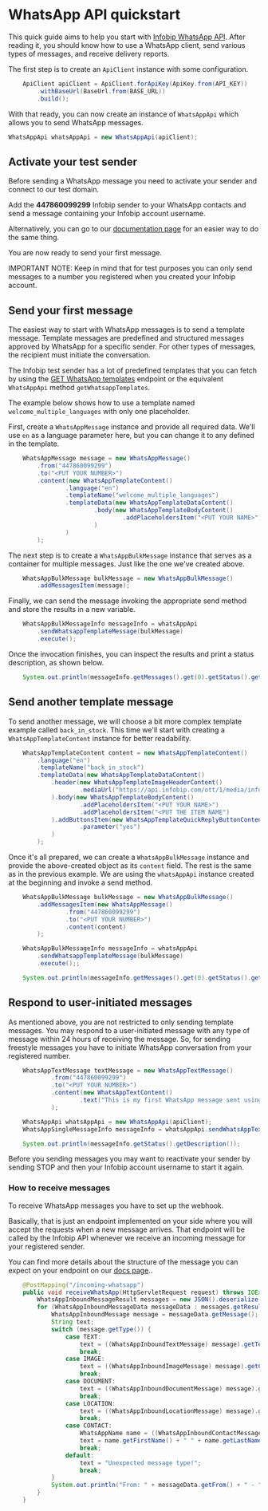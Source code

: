 # WhatsApp API quickstart

This quick guide aims to help you start with [Infobip WhatsApp API](https://www.infobip.com/docs/api/channels/whatsapp). After reading it, you should know how to use a WhatsApp client, send various types of messages, and receive delivery reports.

The first step is to create an `ApiClient` instance with some configuration.

```java
    ApiClient apiClient = ApiClient.forApiKey(ApiKey.from(API_KEY))
        .withBaseUrl(BaseUrl.from(BASE_URL))
        .build();
```

With that ready, you can now create an instance of `WhatsAppApi` which allows you to send WhatsApp messages.

```java
WhatsAppApi whatsAppApi = new WhatsAppApi(apiClient);
```

## Activate your test sender

Before sending a WhatsApp message you need to activate your sender and connect to our test domain.

Add the **447860099299** Infobip sender to your WhatsApp contacts and send a message containing your Infobip account username.

Alternatively, you can go to our [documentation page][whatsapp-docs-page] for an easier way to do the same thing.

You are now ready to send your first message.

IMPORTANT NOTE: Keep in mind that for test purposes you can only send messages to a number you registered when you created your Infobip account.

## Send your first message

The easiest way to start with WhatsApp messages is to send a template message. Template messages are predefined and structured messages approved by WhatsApp for a specific sender. For other types of messages, the recipient must initiate the conversation.

The Infobip test sender has a lot of predefined templates that you can fetch by using the [GET WhatsApp templates][get-templates-url] endpoint or the equivalent `WhatsAppApi` method `getWhatsappTemplates`.

The example below shows how to use a template named `welcome_multiple_languages` with only one placeholder. 

First, create a `WhatsAppMessage` instance and provide all required data. We'll use `en` as a language parameter here, but you can change it to any defined in the template. 

```java
    WhatsAppMessage message = new WhatsAppMessage()
        .from("447860099299")
        .to("<PUT YOUR NUMBER>")
        .content(new WhatsAppTemplateContent()
                .language("en")
                .templateName("welcome_multiple_languages")
                .templateData(new WhatsAppTemplateDataContent()
                        .body(new WhatsAppTemplateBodyContent()
                                .addPlaceholdersItem("<PUT YOUR NAME>")
                        )
                )
        );
```

The next step is to create a `WhatsAppBulkMessage` instance that serves as a container for multiple messages. Just like the one we've created above.

```java
    WhatsAppBulkMessage bulkMessage = new WhatsAppBulkMessage()
        .addMessagesItem(message);
```

Finally, we can send the message invoking the appropriate send method and store the results in a new variable.

```java
    WhatsAppBulkMessageInfo messageInfo = whatsAppApi
        .sendWhatsappTemplateMessage(bulkMessage)
        .execute();
```

Once the invocation finishes, you can inspect the results and print a status description, as shown below.

```java
    System.out.println(messageInfo.getMessages().get(0).getStatus().getDescription());
```

## Send another template message

To send another message, we will choose a bit more complex template example called `back_in_stock`.
This time we'll start with creating a `WhatsAppTemplateContent` instance for better readability.

```java
    WhatsAppTemplateContent content = new WhatsAppTemplateContent()
        .language("en")
        .templateName("back_in_stock")
        .templateData(new WhatsAppTemplateDataContent()
            .header(new WhatsAppTemplateImageHeaderContent()
                    .mediaUrl("https://api.infobip.com/ott/1/media/infobipLogo")
            ).body(new WhatsAppTemplateBodyContent()
                    .addPlaceholdersItem("<PUT YOUR NAME>")
                    .addPlaceholdersItem("<PUT THE ITEM NAME")
            ).addButtonsItem(new WhatsAppTemplateQuickReplyButtonContent()
                    .parameter("yes")
            )
        );
```

Once it's all prepared, we can create a `WhatsAppBulkMessage` instance and provide the above-created object as its `content` field.
The rest is the same as in the previous example. We are using the `whatsAppApi` instance created at the beginning and invoke a send method.

```java
    WhatsAppBulkMessage bulkMessage = new WhatsAppBulkMessage()
        .addMessagesItem(new WhatsAppMessage()
                .from("447860099299")
                .to("<PUT YOUR NUMBER>")
                .content(content)
        );

    WhatsAppBulkMessageInfo messageInfo = whatsAppApi
        .sendWhatsappTemplateMessage(bulkMessage)
        .execute();;

    System.out.println(messageInfo.getMessages().get(0).getStatus().getDescription());
```

## Respond to user-initiated messages

As mentioned above, you are not restricted to only sending template messages.
You may respond to a user-initiated message with any type of message within 24 hours of receiving the message.
So, for sending freestyle messages you have to initiate WhatsApp conversation from your registered number.

```java
    WhatsAppTextMessage textMessage = new WhatsAppTextMessage()
            .from("447860099299")
            .to("<PUT YOUR NUMBER>")
            .content(new WhatsAppTextContent()
                    .text("This is my first WhatsApp message sent using Infobip API client library")
            );

    WhatsAppApi whatsAppApi = new WhatsAppApi(apiClient);
    WhatsAppSingleMessageInfo messageInfo = whatsAppApi.sendWhatsAppTextMessage(textMessage).execute();

    System.out.println(messageInfo.getStatus().getDescription());
```
Before you sending messages you may want to reactivate your sender by sending STOP and then your Infobip account username to start it again.

### How to receive messages
To receive WhatsApp messages you have to set up the webhook.

Basically, that is just an endpoint implemented on your side where you will accept the requests when a new message arrives.
That endpoint will be called by the Infobip API whenever we receive an incoming message for your registered sender.

You can find more details about the structure of the message you can expect on your endpoint on our [docs page][receive-webhook-url]..

```java
    @PostMapping("/incoming-whatsapp")
    public void receiveWhatsApp(HttpServletRequest request) throws IOException {
        WhatsAppInboundMessageResult messages = new JSON().deserialize(request.getInputStream(), WhatsAppInboundMessageResult.class);
        for (WhatsAppInboundMessageData messageData : messages.getResults()) {
            WhatsAppInboundMessage message = messageData.getMessage();
            String text;
            switch (message.getType()) {
                case TEXT:
                    text = ((WhatsAppInboundTextMessage) message).getText();
                    break;
                case IMAGE:
                    text = ((WhatsAppInboundImageMessage) message).getCaption();
                    break;
                case DOCUMENT:
                    text = ((WhatsAppInboundDocumentMessage) message).getCaption();
                    break;
                case LOCATION:
                    text = ((WhatsAppInboundLocationMessage) message).getAddress();
                    break;
                case CONTACT:
                    WhatsAppName name = ((WhatsAppInboundContactMessage) message).getContacts().get(0).getName();
                    text = name.getFirstName() + " " + name.getLastName();
                    break;
                default:
                    text = "Unexpected message type!";
                    break;
            }
            System.out.println("From: " + messageData.getFrom() + " - " + text);
        }
    }
```
[get-templates-url]: https://www.infobip.com/docs/api#channels/whatsapp/get-whatsapp-templates
[receive-webhook-url]: https://www.infobip.com/docs/api#channels/whatsapp/receive-whatsapp-inbound-messages
[whatsapp-docs-page]: https://www.infobip.com/docs/api#channels/whatsapp
